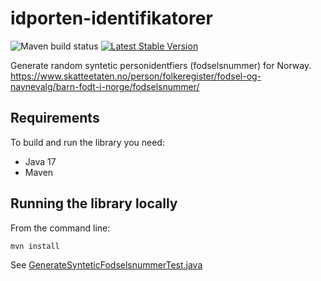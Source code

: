 # idporten-identifikatorer

![Maven build status](https://github.com/felleslosninger/idporten-generate-fnr/actions/workflows/call-maventests.yml/badge.svg)
[![Latest Stable Version](https://img.shields.io/github/v/release/felleslosninger/idporten-generate-fnr?display_name=tag)](https://github.com/felleslosninger/idporten-generate-fnr/releases)

Generate random syntetic personidentfiers (fodselsnummer) for Norway.
https://www.skatteetaten.no/person/folkeregister/fodsel-og-navnevalg/barn-fodt-i-norge/fodselsnummer/

## Requirements
To build and run the library you need:

* Java 17
* Maven

## Running the library locally

From the command line: 
```
mvn install
```
See [GenerateSynteticFodselsnummerTest.java](/src/test/java/no/idporten/test/generate/fnr/GenerateSynteticFodselsnummerTest.java)